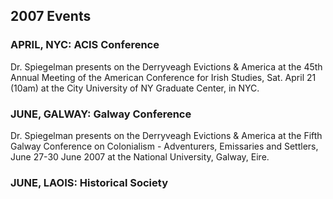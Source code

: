 ## 2007 Events
### APRIL, NYC: ACIS Conference
Dr. Spiegelman presents on the Derryveagh Evictions & America at the 45th Annual Meeting of the American Conference for Irish Studies, Sat. April 21 (10am) at the City University of NY Graduate Center, in NYC.

### JUNE, GALWAY: Galway Conference
Dr. Spiegelman presents on the Derryveagh Evictions & America at the Fifth Galway Conference on Colonialism - Adventurers, Emissaries and Settlers, June 27-30 June 2007 at the National University, Galway, Eire.

### JUNE, LAOIS: Historical Society
